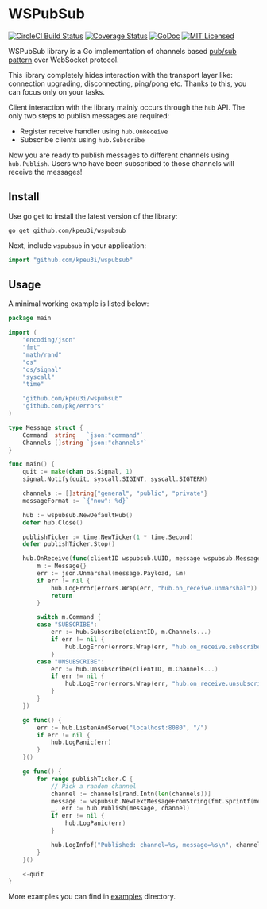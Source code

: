 # WSPubSub

[![CircleCI Build Status](https://circleci.com/gh/kpeu3i/wspubsub.svg?style=shield)](https://circleci.com/gh/kpeu3i/wspubsub)
[![Coverage Status](https://codecov.io/gh/kpeu3i/wspubsub/graphs/badge.svg)](https://codecov.io/gh/kpeu3i/wspubsub/graphs/badge.svg)
[![GoDoc](https://godoc.org/github.com/kpeu3i/wspubsub?status.svg)](https://godoc.org/github.com/kpeu3i/wspubsub)
[![MIT Licensed](https://img.shields.io/badge/License-MIT-yellow.svg)](https://opensource.org/licenses/MIT)

WSPubSub library is a Go implementation of channels based [pub/sub pattern](https://en.wikipedia.org/wiki/Publish%E2%80%93subscribe_pattern) over WebSocket protocol.

This library completely hides interaction with the transport layer like: connection upgrading, disconnecting, ping/pong etc.
Thanks to this, you can focus only on your tasks.

Client interaction with the library mainly occurs through the `hub` API. The only two steps to publish messages are required:
* Register receive handler using `hub.OnReceive`
* Subscribe clients using `hub.Subscribe`

Now you are ready to publish messages to different channels using `hub.Publish`.
Users who have been subscribed to those channels will receive the messages!

## Install

Use go get to install the latest version of the library:

    go get github.com/kpeu3i/wspubsub

Next, include `wspubsub` in your application:

```go
import "github.com/kpeu3i/wspubsub"
```

## Usage

A minimal working example is listed below:

```go
package main

import (
	"encoding/json"
	"fmt"
	"math/rand"
	"os"
	"os/signal"
	"syscall"
	"time"

	"github.com/kpeu3i/wspubsub"
	"github.com/pkg/errors"
)

type Message struct {
	Command  string   `json:"command"`
	Channels []string `json:"channels"`
}

func main() {
	quit := make(chan os.Signal, 1)
	signal.Notify(quit, syscall.SIGINT, syscall.SIGTERM)

	channels := []string{"general", "public", "private"}
	messageFormat := `{"now": %d}`

	hub := wspubsub.NewDefaultHub()
	defer hub.Close()

	publishTicker := time.NewTicker(1 * time.Second)
	defer publishTicker.Stop()

	hub.OnReceive(func(clientID wspubsub.UUID, message wspubsub.Message) {
		m := Message{}
		err := json.Unmarshal(message.Payload, &m)
		if err != nil {
			hub.LogError(errors.Wrap(err, "hub.on_receive.unmarshal"))
			return
		}

		switch m.Command {
		case "SUBSCRIBE":
			err := hub.Subscribe(clientID, m.Channels...)
			if err != nil {
				hub.LogError(errors.Wrap(err, "hub.on_receive.subscribe"))
			}
		case "UNSUBSCRIBE":
			err := hub.Unsubscribe(clientID, m.Channels...)
			if err != nil {
				hub.LogError(errors.Wrap(err, "hub.on_receive.unsubscribe"))
			}
		}
	})

	go func() {
		err := hub.ListenAndServe("localhost:8080", "/")
		if err != nil {
			hub.LogPanic(err)
		}
	}()

	go func() {
		for range publishTicker.C {
			// Pick a random channel
			channel := channels[rand.Intn(len(channels))]
			message := wspubsub.NewTextMessageFromString(fmt.Sprintf(messageFormat, time.Now().Unix()))
			_, err := hub.Publish(message, channel)
			if err != nil {
				hub.LogPanic(err)
			}

			hub.LogInfof("Published: channel=%s, message=%s\n", channel, string(message.Payload))
		}
	}()

	<-quit
}
````
More examples you can find in [examples](https://github.com/kpeu3i/wspubsub/tree/master/examples/) directory.